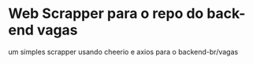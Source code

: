 
# Web Scrapper para o repo do back-end vagas

um simples scrapper usando cheerio e axios para o backend-br/vagas

